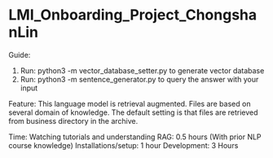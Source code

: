 # LMI_Onboarding_Project_ChongshanLin

Guide:
1. Run: python3 -m vector_database_setter.py to generate vector database
2. Run: python3 -m sentence_generator.py to query the answer with your input

Feature:
This language model is retrieval augmented. Files are based on several domain of knowledge. The default setting is that files are retrieved from business directory in the archive.

Time:
Watching tutorials and understanding RAG: 0.5 hours (With prior NLP course knowledge)
Installations/setup: 1 hour
Development: 3 Hours
